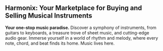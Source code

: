 ## Harmonix: Your Marketplace for Buying and Selling Musical Instruments

**Your one-stop music paradise.** Discover a symphony of instruments, from guitars to keyboards, a treasure trove of sheet music, and cutting-edge audio gear. Immerse yourself in a world of rhythm and melody, where every note, chord, and beat finds its home. Music lives here.
